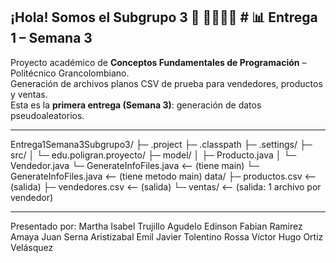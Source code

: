 ## ¡Hola! Somos el Subgrupo 3 👋 👨‍💻👩‍🎓 # 📊 Entrega 1 – Semana 3 
Proyecto académico de **Conceptos Fundamentales de Programación** – Politécnico Grancolombiano.  
Generación de archivos planos CSV de prueba para vendedores, productos y ventas.  
Esta es la **primera entrega (Semana 3)**: generación de datos pseudoaleatorios.

---------------------------------------------------------------------------

Entrega1Semana3Subgrupo3/
 ├─ .project
 ├─ .classpath
 ├─ .settings/
 ├─ src/
 │    └─ edu.poligran.proyecto/
    ├─ model/
    │   ├─ Producto.java
    │   └─ Vendedor.java
    └─ GenerateInfoFiles.java   <-- (tiene main)
    └─ GenerateInfoFiles.java <-- (tiene metodo main)
data/
 ├─ productos.csv               <-- (salida)
 ├─ vendedores.csv              <-- (salida)
 └─ ventas/                     <-- (salida: 1 archivo por vendedor)


-------------------------------------------------------------------------------
Presentado por: 
Martha Isabel Trujillo Agudelo 
Edinson Fabian Ramirez Amaya 
Juan Serna Aristizabal 
Emil Javier Tolentino Rossa
Víctor Hugo Ortiz Velásquez
